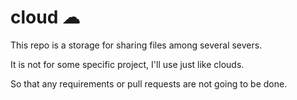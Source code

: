 # cloud ☁

This repo is a storage for sharing files among several severs.

It is not for some specific project, I'll use just like clouds.

So that any requirements or pull requests are not going to be done.

